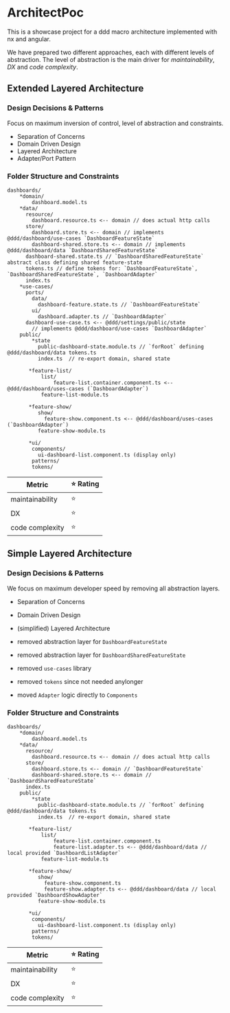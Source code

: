 # ArchitectPoc

This is a showcase project for a ddd macro architecture implemented with nx and angular.

We have prepared two different approaches, each with different levels of abstraction.
The level of abstraction is the main driver for _maintainability_, _DX_ and _code complexity_.

## Extended Layered Architecture

### Design Decisions & Patterns

Focus on maximum inversion of control, level of abstraction and constraints.

* Separation of Concerns
* Domain Driven Design
* Layered Architecture
* Adapter/Port Pattern


### Folder Structure and Constraints

```
dashboards/
    *domain/
        dashboard.model.ts
    *data/
      resource/
        dashboard.resource.ts <-- domain // does actual http calls
      store/
        dashboard.store.ts <-- domain // implements @ddd/dashboard/use-cases `DashboardFeatureState`
        dashboard-shared.store.ts <-- domain // implements @ddd/dashboard/data `DashboardSharedFeatureState`
      dashboard-shared.state.ts // `DashboardSharedFeatureState` abstract class defining shared feature-state
      tokens.ts // define tokens for: `DashboardFeatureState`, `DashboardSharedFeatureState`, `DashboardAdapter`
      index.ts
    *use-cases/
      ports/
        data/
          dashboard-feature.state.ts // `DashboardFeatureState`
        ui/
          dashboard.adapter.ts // `DashboardAdapter`
      dashboard-use-case.ts <-- @ddd/settings/public/state
        // implements @ddd/dashboard/use-cases `DashboardAdapter`
    public/
        *state
          public-dashboard-state.module.ts // `forRoot` defining @ddd/dashboard/data tokens.ts
          index.ts  // re-export domain, shared state

       *feature-list/
           list/
               feature-list.container.component.ts <-- @ddd/dashboard/uses-cases (`DashboardAdapter`)
           feature-list-module.ts

       *feature-show/
          show/
            feature-show.component.ts <-- @ddd/dashboard/uses-cases (`DashboardAdapter`)
          feature-show-module.ts

       *ui/
        components/
          ui-dashboard-list.component.ts (display only)
        patterns/
        tokens/
```

| Metric           | ⭐ Rating |
|------------------|----------|
| maintainability  | ⭐        |
| DX               | ⭐        |
| code complexity  | ⭐        |

## Simple Layered Architecture

### Design Decisions & Patterns

We focus on maximum developer speed by removing all abstraction layers.

* Separation of Concerns
* Domain Driven Design
* (simplified) Layered Architecture

* removed abstraction layer for `DashboardFeatureState`
* removed abstraction layer for `DashboardSharedFeatureState`
* removed `use-cases` library
* removed `tokens` since not needed anylonger
* moved `Adapter` logic directly to `Components`

### Folder Structure and Constraints

```
dashboards/
    *domain/
        dashboard.model.ts
    *data/
      resource/
        dashboard.resource.ts <-- domain // does actual http calls
      store/
        dashboard.store.ts <-- domain // `DashboardFeatureState`
        dashboard-shared.store.ts <-- domain // `DashboardSharedFeatureState`
      index.ts
    public/
        *state
          public-dashboard-state.module.ts // `forRoot` defining @ddd/dashboard/data tokens.ts
          index.ts  // re-export domain, shared state

       *feature-list/
           list/
               feature-list.container.component.ts
               feature-list.adapter.ts <-- @ddd/dashboard/data // local provided `DashboardListAdapter`
           feature-list-module.ts

       *feature-show/
          show/
            feature-show.component.ts
            feature-show.adapter.ts <-- @ddd/dashboard/data // local provided `DashboardShowAdapter`
          feature-show-module.ts

       *ui/
        components/
          ui-dashboard-list.component.ts (display only)
        patterns/
        tokens/
```

| Metric           | ⭐ Rating |
|------------------|----------|
| maintainability  | ⭐        |
| DX               | ⭐        |
| code complexity  | ⭐        |
